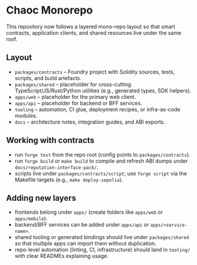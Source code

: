 # Chaoc Monorepo

This repository now follows a layered mono-repo layout so that smart contracts, application clients, and shared resources live under the same roof.

## Layout
- `packages/contracts` – Foundry project with Solidity sources, tests, scripts, and build artefacts.
- `packages/shared` – placeholder for cross-cutting TypeScript/JS/Rust/Python utilities (e.g., generated types, SDK helpers).
- `apps/web` – placeholder for the primary web client.
- `apps/api` – placeholder for backend or BFF services.
- `tooling` – automation, CI glue, deployment recipes, or infra-as-code modules.
- `docs` – architecture notes, integration guides, and ABI exports.

## Working with contracts
- run `forge test` from the repo root (config points to `packages/contracts`).
- run `forge build` or `make build` to compile and refresh ABI dumps under `docs/reputation-interface-pack/`.
- scripts live under `packages/contracts/script`; use `forge script` via the Makefile targets (e.g., `make deploy-sepolia`).

## Adding new layers
- frontends belong under `apps/` (create folders like `apps/web` or `apps/mobile`).
- backend/BFF services can be added under `apps/api` or `apps/<service-name>`.
- shared tooling or generated bindings should live under `packages/shared` so that multiple apps can import them without duplication.
- repo-level automation (linting, CI, infrastructure) should land in `tooling/` with clear READMEs explaining usage.
